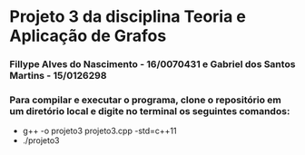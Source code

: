 # Projeto 3 da disciplina Teoria e Aplicação de Grafos
### Fillype Alves do Nascimento - 16/0070431 e Gabriel dos Santos Martins - 15/0126298
### Para compilar e executar o programa, clone o repositório em um diretório local e digite no terminal os seguintes comandos:   
-  g++ -o projeto3 projeto3.cpp -std=c++11
-  ./projeto3

